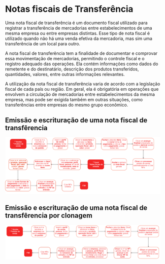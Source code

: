 # Notas fiscais de Transferência

Uma nota fiscal de transferência é um documento fiscal utilizado para registrar a transferência de mercadorias entre estabelecimentos de uma mesma empresa ou entre empresas distintas. Esse tipo de nota fiscal é utilizado quando não há uma venda efetiva da mercadoria, mas sim uma transferência de um local para outro.

A nota fiscal de transferência tem a finalidade de documentar e comprovar essa movimentação de mercadorias, permitindo o controle fiscal e o registro adequado das operações. Ela contém informações como dados do remetente e do destinatário, descrição dos produtos transferidos, quantidades, valores, entre outras informações relevantes.

A utilização da nota fiscal de transferência varia de acordo com a legislação fiscal de cada país ou região. Em geral, ela é obrigatória em operações que envolvem a circulação de mercadorias entre estabelecimentos da mesma empresa, mas pode ser exigida também em outras situações, como transferências entre empresas do mesmo grupo econômico.

## Emissão e escrituração de uma nota fiscal de transfêrencia

![NF Transferência](transferInvoice.png)

## Emissão e escrituração de uma nota fiscal de transfêrencia por clonagem

![NF Transferência por clonagem](transferInvoice2.png)